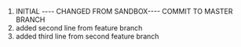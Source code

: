 1. INITIAL ---- CHANGED FROM SANDBOX---- COMMIT TO MASTER BRANCH
2. added second line from feature branch
3. added third line from second feature branch
